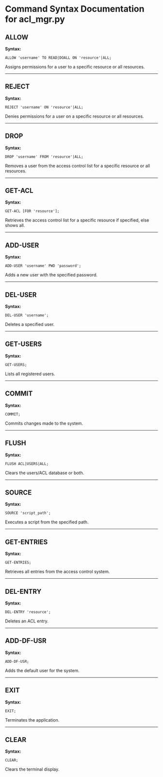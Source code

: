 
# Command Syntax Documentation for acl_mgr.py

## ALLOW
**Syntax:**
```
ALLOW 'username' TO READ|DOALL ON 'resource'|ALL;
```
Assigns permissions for a user to a specific resource or all resources.

---

## REJECT
**Syntax:**
```
REJECT 'username' ON 'resource'|ALL;
```
Denies permissions for a user on a specific resource or all resources.

---

## DROP
**Syntax:**
```
DROP 'username' FROM 'resource'|ALL;
```
Removes a user from the access control list for a specific resource or all resources.

---

## GET-ACL
**Syntax:**
```
GET-ACL [FOR 'resource'];
```
Retrieves the access control list for a specific resource if specified, else shows all.

---

## ADD-USER
**Syntax:**
```
ADD-USER 'username' PWD 'password';
```
Adds a new user with the specified password.

---

## DEL-USER
**Syntax:**
```
DEL-USER 'username';
```
Deletes a specified user.

---

## GET-USERS
**Syntax:**
```
GET-USERS;
```
Lists all registered users.

---

## COMMIT
**Syntax:**
```
COMMIT;
```
Commits changes made to the system.

---

## FLUSH
**Syntax:**
```
FLUSH ACL|USERS|ALL;
```
Clears the users/ACL database or both.

---

## SOURCE
**Syntax:**
```
SOURCE 'script_path';
```
Executes a script from the specified path.

---

## GET-ENTRIES
**Syntax:**
```
GET-ENTRIES;
```
Retrieves all entries from the access control system.

---

## DEL-ENTRY
**Syntax:**
```
DEL-ENTRY 'resource';
```
Deletes an ACL entry.

---

## ADD-DF-USR
**Syntax:**
```
ADD-DF-USR;
```
Adds the default user for the system.

---

## EXIT
**Syntax:**
```
EXIT;
```
Terminates the application.

---

## CLEAR
**Syntax:**
```
CLEAR;
```
Clears the terminal display.

